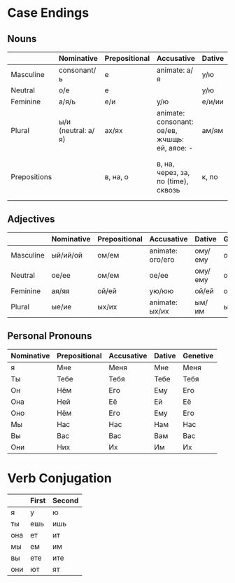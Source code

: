 # Case Endings


## Nouns

|  | Nominative | Prepositional | Accusative | Dative | Genetive |
| --- | --- | --- | --- | --- | --- |
| Masculine | consonant/ь | е | animate: а/я | у/ю | а/я |
| Neutral    | о/е | е |  | у/ю | а/я |
| Feminine  | а/я/ь | е/и | у/ю | е/и/ии | ы/и |
| Plural    | ы/и (neutral: а/я) | ах/ях | animate: consonant: ов/ев, жчшщь: ей, аяое: - | ам/ям | ов/ев/-/ей |
| Prepositions | | в, на, о | в, на, через, за, по (time), сквозь| к, по | без, возле, для, до, из, от, с, у |


## Adjectives

|  | Nominative | Prepositional | Accusative | Dative | Genetive |
| --- | --- | --- | --- | --- | --- |
| Masculine | ый/ий/ой | ом/ем | animate: ого/его | ому/ему | ого/его |
| Neutral    | ое/ее | ом/ем | ое/ее | ому/ему | ого/его |
| Feminine  | ая/яя | ой/ей | ую/юю | ой/ей | ой/ей |
| Plural    | ые/ие | ых/их | animate: ых/их | ым/им | ых/их |


## Personal Pronouns

| Nominative | Prepositional | Accusative | Dative | Genetive |
| --- | --- | --- | --- | --- |
| я | Мне | Меня | Мне | Меня |
| Ты | Тебе | Тебя | Тебе | Тебя |
| Он | Нём | Его | Ему | Его |
| Она | Ней | Её | Ей | Её |
| Оно | Нём | Его | Ему | Его |
| Мы | Нас | Нас | Нам | Нас |
| Вы | Вас | Вас | Вам | Вас |
| Они | Них | Их | Им | Их |


# Verb Conjugation

|  | First | Second |
| --- | --- | --- |
| я   | у   | ю   |
| ты  | ешь | ишь |
| она | ет  | ит  |
| мы  | ем  | им  |
| вы  | ете | ите |
| они | ют  | ят  |
